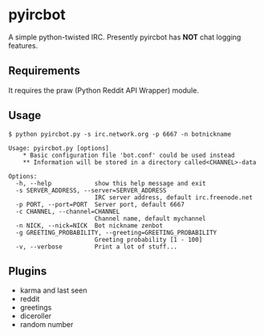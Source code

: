 pyircbot
========

A simple python-twisted IRC. Presently pyircbot has **NOT** chat logging features. 

## Requirements

It requires the praw (Python Reddit API Wrapper) module.

## Usage

`$ python pyircbot.py -s irc.network.org -p 6667 -n botnickname`

```
Usage: pyircbot.py [options]
    * Basic configuration file 'bot.conf' could be used instead
    ** Information will be stored in a directory called<CHANNEL>-data

Options:
  -h, --help            show this help message and exit
  -s SERVER_ADDRESS, --server=SERVER_ADDRESS
                        IRC server address, default irc.freenode.net
  -p PORT, --port=PORT  Server port, default 6667
  -c CHANNEL, --channel=CHANNEL
                        Channel name, default mychannel
  -n NICK, --nick=NICK  Bot nickname zenbot
  -g GREETING_PROBABILITY, --greeting=GREETING_PROBABILITY
                        Greeting probability [1 - 100]
  -v, --verbose         Print a lot of stuff...
```

## Plugins

* karma and last seen
* reddit
* greetings
* diceroller
* random number
